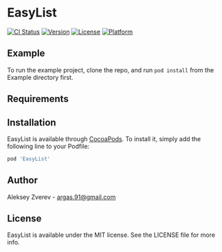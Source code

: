 # EasyList

[![CI Status](https://img.shields.io/travis/argas.91@gmail.com/EasyList.svg?style=flat)](https://travis-ci.org/argas.91@gmail.com/EasyList)
[![Version](https://img.shields.io/cocoapods/v/EasyList.svg?style=flat)](https://cocoapods.org/pods/EasyList)
[![License](https://img.shields.io/cocoapods/l/EasyList.svg?style=flat)](https://cocoapods.org/pods/EasyList)
[![Platform](https://img.shields.io/cocoapods/p/EasyList.svg?style=flat)](https://cocoapods.org/pods/EasyList)

## Example

To run the example project, clone the repo, and run `pod install` from the Example directory first.

## Requirements

## Installation

EasyList is available through [CocoaPods](https://cocoapods.org). To install
it, simply add the following line to your Podfile:

```ruby
pod 'EasyList'
```

## Author

Aleksey Zverev - argas.91@gmail.com

## License

EasyList is available under the MIT license. See the LICENSE file for more info.
